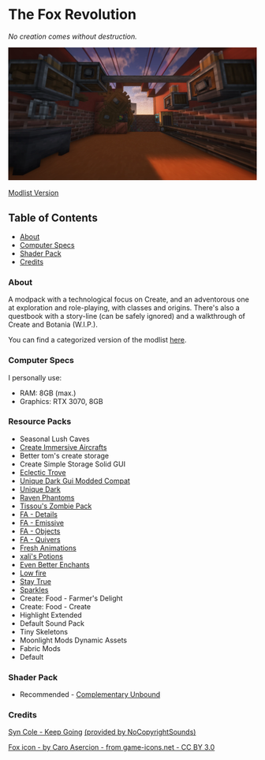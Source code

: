 # The Fox Revolution
*No creation comes without destruction.*

![Minecraft screenshot](https://raw.githubusercontent.com/FTEdianiaK/the-fox-revolution/main/APP.webp)

[Modlist Version](https://github.com/FTEdianiaK/the-fox-revolution/blob/main/modlist.md)

## Table of Contents

<!-- START doctoc generated TOC please keep comment here to allow auto update -->
<!-- DON'T EDIT THIS SECTION, INSTEAD RE-RUN doctoc TO UPDATE -->


- [About](#about)
- [Computer Specs](#computer-specs)
- [Shader Pack](#shader-pack)
- [Credits](#credits)

<!-- END doctoc generated TOC please keep comment here to allow auto update -->

### About

A modpack with a technological focus on Create, and an adventorous one at exploration and role-playing, with classes and origins. There's also a questbook with a story-line (can be safely ignored) and a walkthrough of Create and Botania (W.I.P.).

You can find a categorized version of the modlist [here](https://github.com/FTEdianiaK/the-fox-revolution/blob/main/modlist.cat.md).

### Computer Specs

I personally use:

- RAM: 8GB (max.)
- Graphics: RTX 3070, 8GB

### Resource Packs

- Seasonal Lush Caves
- [Create Immersive Aircrafts](https://www.curseforge.com/minecraft/texture-packs/create-immersive-aircrafts-resource-pack)
- Better tom's create storage
- Create Simple Storage Solid GUI
- [Eclectic Trove](https://modrinth.com/resourcepack/eclectic-trove-legendary-tooltips)
- [Unique Dark Gui Modded Compat](https://www.curseforge.com/minecraft/texture-packs/unique-dark-gui-modded-compat)
- [Unique Dark](https://modrinth.com/resourcepack/unique-dark)
- [Raven Phantoms](https://modrinth.com/resourcepack/raven-phantoms)
- [Tissou's Zombie Pack](https://www.curseforge.com/minecraft/texture-packs/tissous-zombie-pack-optifine-1-7x-1-20)
- [FA - Details](https://modrinth.com/resourcepack/fresh-animations-extensions)
- [FA - Emissive](https://modrinth.com/resourcepack/fresh-animations-extensions)
- [FA - Objects](https://modrinth.com/resourcepack/fresh-animations-extensions)
- [FA - Quivers](https://modrinth.com/resourcepack/fresh-animations-extensions)
- [Fresh Animations](https://modrinth.com/resourcepack/fresh-animations)
- [xali's Potions](https://modrinth.com/resourcepack/xalis-potion)
- [Even Better Enchants](https://modrinth.com/resourcepack/even-better-enchants)
- [Low fire](https://modrinth.com/resourcepack/low-fire-txf)
- [Stay True](https://www.curseforge.com/minecraft/texture-packs/stay-true)
- [Sparkles](https://modrinth.com/resourcepack/sparkles)
- Create: Food - Farmer's Delight
- Create: Food - Create
- Highlight Extended
- Default Sound Pack
- Tiny Skeletons
- Moonlight Mods Dynamic Assets
- Fabric Mods
- Default

### Shader Pack

- Recommended - [Complementary Unbound](https://modrinth.com/shader/complementary-unbound)

### Credits

[Syn Cole - Keep Going](http://youtu.be/RsWInZ418PQ) [(provided by NoCopyrightSounds)](http://NCS.io/KeepGoing)

[Fox icon - by Caro Asercion - from game-icons.net - CC BY 3.0](https://game-icons.net/1x1/caro-asercion/fox.html)
